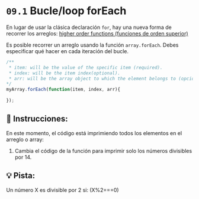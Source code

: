 # `09.1` Bucle/loop forEach 

En lugar de usar la clásica declaración `for`, hay una nueva forma de recorrer los arreglos: [ higher order functions (funciones de orden superior) ](https://www.youtube.com/watch?v=rRgD1yVwIvE)

Es posible recorrer un arreglo usando la función `array.forEach`. Debes especificar qué hacer en cada iteración del bucle.

```js
/**
 * item: will be the value of the specific item (required).
 * index: will be the item index(optional).
 * arr: will be the array object to which the element belongs to (opcional).
*/
myArray.forEach(function(item, index, arr){
		
});
```

## :pencil: Instrucciones:

En este momento, el código está imprimiendo todos los elementos en el arreglo o array: 

1. Cambia el código de la función para imprimir solo los números divisibles por 14.

## :bulb: Pista:

Un número X es divisible por 2 si: (X%2===0)